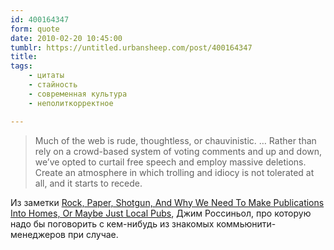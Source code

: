 ```yaml
---
id: 400164347
form: quote
date: 2010-02-20 10:45:00
tumblr: https://untitled.urbansheep.com/post/400164347
title: 
tags:
    - цитаты
    - стайность
    - современная культура
    - неполиткорректное

---
```


<blockquote>
Much of the web is rude, thoughtless, or chauvinistic. … Rather than rely on a crowd-based system of voting comments and up and down, we’ve opted to curtail free speech and employ massive deletions. Create an atmosphere in which trolling and idiocy is not tolerated at all, and it starts to recede.
</blockquote>

Из заметки <a href="http://rossignol.cream.org/?p=1005">Rock, Paper, Shotgun, And Why We Need To Make Publications Into Homes, Or Maybe Just Local Pubs</a>, Джим Россиньол, про которую надо бы поговорить с кем-нибудь из знакомых коммьюнити-менеджеров при случае.
